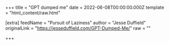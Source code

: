 
+++
title = "GPT dumped me"
date = 2022-06-08T00:00:00.000Z
template = "html_content/raw.html"

[extra]
feedName = "Pursuit of Laziness"
author = "Jesse Duffield"
originalLink = "https://jesseduffield.com/GPT-Dumped-Me/"
raw = ""

+++

